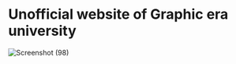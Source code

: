 # Unofficial website of Graphic era university

![Screenshot (98)](https://user-images.githubusercontent.com/93486108/186697173-1075f56d-e011-490e-a915-946d50eebbe4.png)
